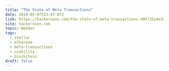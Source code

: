 ```yaml
---
title: "The State of Meta Transactions"
date: 2019-05-07T23:47:07Z
link: https://hackernoon.com/the-state-of-meta-transactions-d00735a4e3af?source=rss----3a8144eabfe3---4&utm_medium=RSS&utm_source=news.12bit.vn
site: hackernoon.com
topic: Webdev
tags:
  - stellar
  - ethereum
  - meta-transactions
  - usability
  - blockchain
draft: false
---
```

